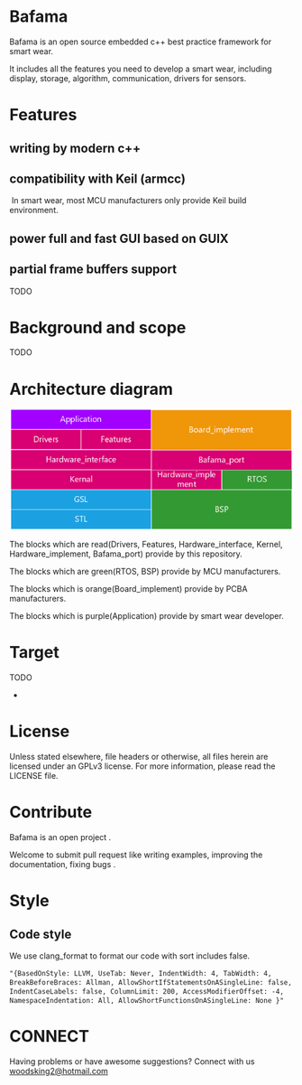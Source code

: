 # Bafama


Bafama is an open source embedded c++ best practice framework for smart wear.

It includes all the features you need to develop a smart wear, including display, storage, algorithm, communication, drivers for sensors.

# Features

## writing by modern c++

## compatibility with Keil (armcc)

​	In smart wear, most MCU manufacturers only provide Keil build environment.

## power full and fast GUI based on GUIX

## partial frame buffers support

TODO

# Background and scope

TODO

# Architecture diagram

![block_design](documents/block_design.png)

The blocks which are read(Drivers, Features, Hardware_interface, Kernel, Hardware_implement, Bafama_port)  provide by this repository.

The blocks which are green(RTOS, BSP) provide by MCU manufacturers.

The blocks which is orange(Board_implement) provide by PCBA manufacturers.

The blocks which is purple(Application) provide by smart wear developer.

# Target

TODO

- 

# License

Unless stated elsewhere, file headers or otherwise, all files herein are licensed under an GPLv3 license. For more information, please read the LICENSE file.

# Contribute

Bafama is an open project .

Welcome to submit pull request like writing examples, improving the documentation, fixing bugs .

# Style

## Code style

We use clang_format to format our code with sort includes false.

```
"{BasedOnStyle: LLVM, UseTab: Never, IndentWidth: 4, TabWidth: 4, BreakBeforeBraces: Allman, AllowShortIfStatementsOnASingleLine: false, IndentCaseLabels: false, ColumnLimit: 200, AccessModifierOffset: -4, NamespaceIndentation: All, AllowShortFunctionsOnASingleLine: None }"
```

# CONNECT


Having problems or have awesome suggestions? Connect with us [woodsking2@hotmail.com](mailto:woodsking2@hotmail.com)